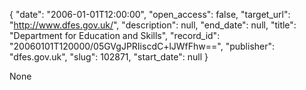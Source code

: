 {
  "date": "2006-01-01T12:00:00", 
  "open_access": false, 
  "target_url": "http://www.dfes.gov.uk/", 
  "description": null, 
  "end_date": null, 
  "title": "Department for Education and Skills", 
  "record_id": "20060101T120000/05GVgJPRIiscdC+lJWfFhw==", 
  "publisher": "dfes.gov.uk", 
  "slug": 102871, 
  "start_date": null
}

None